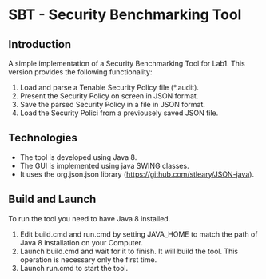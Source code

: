 # SBT - Security Benchmarking Tool
## Introduction
A simple implementation of a Security Benchmarking Tool for Lab1.
This version provides the following functionality:
1. Load and parse a Tenable Security Policy file (*.audit).
2. Present the Security Policy on screen in JSON format.
3. Save the parsed Security Policy in a file in JSON format.
4. Load the Security Polici from a previousely saved JSON file.

## Technologies
- The tool is developed using Java 8.
- The GUI is implemented using java SWING classes.
- It uses the org.json.json library (https://github.com/stleary/JSON-java).

## Build and Launch
To run the tool you need to have Java 8 installed.
1. Edit build.cmd and run.cmd by setting JAVA_HOME to match the path of Java 8 installation on your Computer.
2. Launch build.cmd and wait for it to finish. It will build the tool. This operation is necessary only the first time.
3. Launch run.cmd to start the tool.